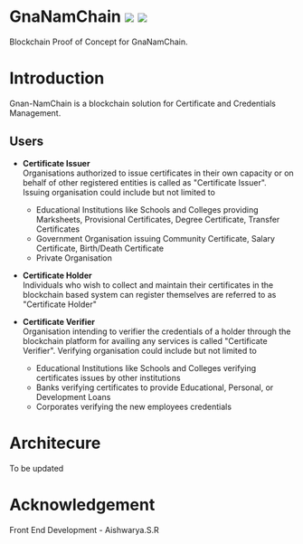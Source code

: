 # GnaNamChain ![](https://img.shields.io/badge/Project-Nam-ff69b4.svg) ![](https://img.shields.io/badge/Namchain-WIP-Blue.svg) 

Blockchain Proof of Concept for GnaNamChain.

# Introduction
Gnan-NamChain is a blockchain solution for Certificate and Credentials Management.

## Users
  - **Certificate Issuer** <br/>
      Organisations authorized to issue certificates in their own capacity or on behalf of other registered entities is called as                 "Certificate Issuer". Issuing organisation could include but not limited to
      - Educational Institutions like Schools and Colleges providing Marksheets, Provisional Certificates, Degree Certificate, Transfer             Certificates
      - Government Organisation issuing Community Certificate, Salary Certificate, Birth/Death Certificate
      - Private Organisation
      
   - **Certificate Holder** <br/>
      Individuals who wish to collect and maintain their certificates in the blockchain based system can register themselves are                referred to as "Certificate Holder"
      
   - **Certificate Verifier** <br/>
      Organisation intending to verifier the credentials of a holder through the blockchain platform for availing any services is called       "Certificate Verifier". Verifying organisation could include but not limited to
      - Educational Institutions like Schools and Colleges verifying certificates issues by other institutions
      - Banks verifying certificates to provide Educational, Personal, or Development Loans
      - Corporates verifying the new employees credentials 
      
# Architecure
To be updated

# Acknowledgement
Front End Development - Aishwarya.S.R 

